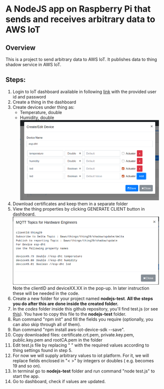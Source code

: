 # A NodeJS app on Raspberry Pi that sends and receives arbitrary data to AWS IoT

## Overview
This is a project to send arbitrary data to AWS IoT. It publishes data to thing shadow service in AWS IoT.

## Steps:
 1. Login to IoT dashboard available in following [link](http://iot.e-yantra.com) with the provided user id and password
 2. Create a thing in the dashboard 
 3. Create devices under thing as:
     * Temperature, double
     * Humidity, double
![Adding devices](./assets/adding_device.png)
 1. Download certificates and keep them in a separate folder
 2. View the thing properties by clicking GENERATE CLIENT button in dashboard. 
![Thing properties](./assets/Thing_properties.png)
Note the clientID and deviceXX.XX in the pop-up. In later instruction these will be needed in the code.
 1. Create a new folder for your project named **nodejs-test**. **All the steps you do after this are done inside the created folder.**
 2. In the *codes* folder inside this github repository, you'll find test.js (or see [this](https://github.com/sanamshakya/interfacing-AWS-IoT/blob/master/RPi/test-js/)). You have to copy this file to the **nodejs-test** folder.
 3. Run command "npm init" and fill the fields you require (optionally, you can also skip through all of them).
 4. Run command "npm install aws-iot-device-sdk --save".
 5. Copy downloaded files: certificate.crt.pem, private.key.pem, public.key.pem and rootCA.pem in the folder
 6. Edit test.js file by replacing " " with the required values according to thing settings found in step 5.
 7. For now we will supply arbitrary values to iot platform. For it, we will replace fields enclosed in "< >" by integers or doubles ( e.g. <device-attribute> becomes 19 and so on).
 8.  In terminal go to **nodejs-test** folder and run command "node test.js" to start the app.
 9.  Go to dashboard, check if values are updated. 
